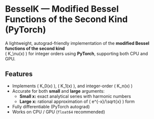 # BesselK — Modified Bessel Functions of the Second Kind (PyTorch)

A lightweight, autograd-friendly implementation of the **modified Bessel functions of the second kind**  
\( K_\nu(x) \) for integer orders using **PyTorch**, supporting both CPU and GPU.

## Features

- Implements \( K_0(x) \), \( K_1(x) \), and integer-order \( K_n(x) \)
- Accurate for both **small** and **large** arguments:
  - **Small x:** exact analytical series with harmonic numbers  
  - **Large x:** rational approximation of \( e^{-x}/\sqrt{x} \) form
- Fully differentiable (PyTorch autograd)
- Works on CPU / GPU (`float64` recommended)
